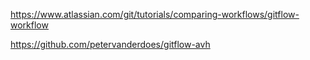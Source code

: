 
<https://www.atlassian.com/git/tutorials/comparing-workflows/gitflow-workflow>  


<https://github.com/petervanderdoes/gitflow-avh>  


